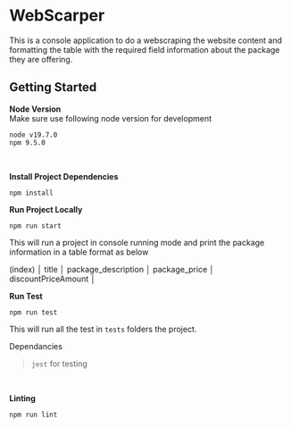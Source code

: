 # WebScarper

This is a console application to do a webscraping the website content and formatting the table with the required field information about the package they are offering.

## Getting Started

**Node Version**  
Make sure use following node version for development

`node v19.7.0`  
`npm 9.5.0`  

<br/>  

**Install Project Dependencies**

`npm install`

**Run Project Locally**

`npm run start` 

This will run a project in console running mode and print the package information in a table format as below

 (index) │              title               │                                  package_description                                  │ package_price │ discountPriceAmount │


**Run Test**

`npm run test` 

This will run all the test in `tests` folders the project. 

Dependancies
> `jest` for testing 

<br/>  

**Linting**

`npm run lint` 

<br/>


